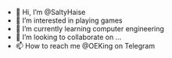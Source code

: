- 👋 Hi, I’m @SaltyHaise
- 👀 I’m interested in playing games
- 🌱 I’m currently learning computer engineering
- 💞️ I’m looking to collaborate on ...
- 📫 How to reach me @OEKing on Telegram

<!---
SaltyHaise/SaltyHaise is a ✨ special ✨ repository because its `README.md` (this file) appears on your GitHub profile.
You can click the Preview link to take a look at your changes.
--->
